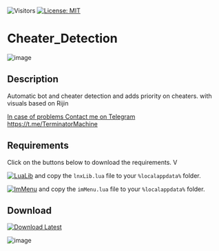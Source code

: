 ![Visitors](https://api.visitorbadge.io/api/visitors?path=https%3A%2F%2Fgithub.com%2Ftitaniummachine1%2FCheater_Detection&label=Visitors&countColor=%23263759&style=plastic)
[![License: MIT](https://img.shields.io/badge/License-MIT-yellow.svg)](https://opensource.org/licenses/MIT)


# Cheater_Detection
![image](https://github.com/titaniummachine1/Cheater_Detection/assets/78664175/0b551b8b-1585-42b8-bbed-17104350e8d9)

## Description
Automatic bot and cheater detection and adds priority on cheaters.
with visuals based on Rijin


[In case of problems Contact me on Telegram](https://t.me/TerminatorMachine)
https://t.me/TerminatorMachine

## Requirements
Click on the buttons below to download the requirements. V

[![LuaLib](https://img.shields.io/badge/Download-Latest-blue?style=for-the-badge&logo=download)](https://github.com/lnx00/Lmaobox-Library/releases/latest/) and copy the `lnxLib.lua` file to your `%localappdata%` folder.

[![ImMenu](https://img.shields.io/badge/Download-Menu.lua_lnx00-blue?style=for-the-badge&logo=github)](https://github.com/lnx00/Lmaobox-ImMenu/blob/main/src/ImMenu.lua) and copy the `imMenu.lua` file to your `%localappdata%` folder.


## Download
[![Download Latest](https://img.shields.io/github/downloads/titaniummachine1/Cheater_Priority/total.svg?style=for-the-badge&logo=download&label=Download%20Latest)](https://github.com/titaniummachine1/Cheater_Detection/releases/latest/download/Cheater_Detection.lua)

![image](https://github.com/titaniummachine1/Cheater_Detection/assets/78664175/bc8ea7b4-1313-46c2-a3a3-87b71ce0116b)


